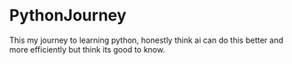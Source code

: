 # PythonJourney
This my journey to learning python, honestly think ai can do this better and more efficiently but think its good to know.
